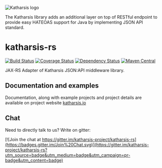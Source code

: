 ![Katharsis logo](http://katharsis.io/assets/img/engine_katharsis_github_4.png)

The Katharsis library adds an additional layer on top of RESTful endpoint to provide easy HATEOAS support for Java by implementing JSON API standard.

# katharsis-rs

[![Build Status](https://travis-ci.org/katharsis-project/katharsis-rs.svg?branch=development)](https://travis-ci.org/katharsis-project/katharsis-rs)
[![Coverage Status](https://coveralls.io/repos/katharsis-project/katharsis-rs/badge.svg?branch=development)](https://coveralls.io/r/katharsis-project/katharsis-rs?branch=development)
[![Dependency Status](https://www.versioneye.com/user/projects/55325de010e714f9e5001279/badge.svg?style=flat)](https://www.versioneye.com/user/projects/55325de010e714f9e5001279)
[![Maven Central](https://img.shields.io/maven-central/v/io.katharsis/katharsis-rs.svg)](http://mvnrepository.com/artifact/io.katharsis/katharsis-rs)

JAX-RS Adapter of Katharsis JSON:API middleware library.

## Documentation and examples
Documentation, along with example projects and project details are available on project website  [katharsis.io](http://katharsis.io) 

## Chat
Need to directly talk to us? Write on gitter: 

[![Join the chat at https://gitter.im/katharsis-project/katharsis-rs](https://badges.gitter.im/Join%20Chat.svg)](https://gitter.im/katharsis-project/katharsis-rs?utm_source=badge&utm_medium=badge&utm_campaign=pr-badge&utm_content=badge)
